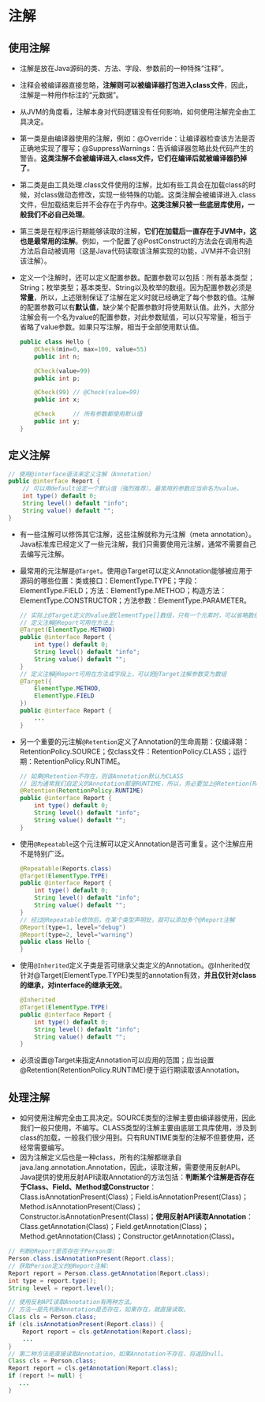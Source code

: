 # 注解

## 使用注解

- 注解是放在Java源码的类、方法、字段、参数前的一种特殊“注释”。
- 注释会被编译器直接忽略，**注解则可以被编译器打包进入class文件**，因此，注解是一种用作标注的“元数据”。
- 从JVM的角度看，注解本身对代码逻辑没有任何影响，如何使用注解完全由工具决定。
- 第一类是由编译器使用的注解，例如：@Override：让编译器检查该方法是否正确地实现了覆写；@SuppressWarnings：告诉编译器忽略此处代码产生的警告。**这类注解不会被编译进入.class文件，它们在编译后就被编译器扔掉了**。
- 第二类是由工具处理.class文件使用的注解，比如有些工具会在加载class的时候，对class做动态修改，实现一些特殊的功能。这类注解会被编译进入.class文件，但加载结束后并不会存在于内存中。**这类注解只被一些底层库使用，一般我们不必自己处理**。
- 第三类是在程序运行期能够读取的注解，**它们在加载后一直存在于JVM中，这也是最常用的注解**。例如，一个配置了@PostConstruct的方法会在调用构造方法后自动被调用（这是Java代码读取该注解实现的功能，JVM并不会识别该注解）。
- 定义一个注解时，还可以定义配置参数。配置参数可以包括：所有基本类型；String；枚举类型；基本类型、String以及枚举的数组。因为配置参数必须是**常量**，所以，上述限制保证了注解在定义时就已经确定了每个参数的值。注解的配置参数可以有**默认值**，缺少某个配置参数时将使用默认值。此外，大部分注解会有一个名为value的配置参数，对此参数赋值，可以只写常量，相当于省略了value参数。如果只写注解，相当于全部使用默认值。

    ```Java
    public class Hello {
        @Check(min=0, max=100, value=55)
        public int n;

        @Check(value=99)
        public int p;

        @Check(99) // @Check(value=99)
        public int x;

        @Check     // 所有参数都使用默认值
        public int y;
    }
    ```

## 定义注解

```Java
// 使用@interface语法来定义注解（Annotation）
public @interface Report {
    // 可以用default设定一个默认值（强烈推荐）。最常用的参数应当命名为value。
    int type() default 0;
    String level() default "info";
    String value() default "";
}
```

- 有一些注解可以修饰其它注解，这些注解就称为元注解（meta annotation）。Java标准库已经定义了一些元注解，我们只需要使用元注解，通常不需要自己去编写元注解。
- 最常用的元注解是`@Target`。使用@Target可以定义Annotation能够被应用于源码的哪些位置：类或接口：ElementType.TYPE；字段：ElementType.FIELD；方法：ElementType.METHOD；构造方法：ElementType.CONSTRUCTOR；方法参数：ElementType.PARAMETER。

    ```Java
    // 实际上@Target定义的value是ElementType[]数组，只有一个元素时，可以省略数组的写法
    // 定义注解@Report可用在方法上
    @Target(ElementType.METHOD)
    public @interface Report {
        int type() default 0;
        String level() default "info";
        String value() default "";
    }
    // 定义注解@Report可用在方法或字段上，可以把@Target注解参数变为数组
    @Target({
        ElementType.METHOD,
        ElementType.FIELD
    })
    public @interface Report {
        ...
    }
    ```

- 另一个重要的元注解`@Retention`定义了Annotation的生命周期：仅编译期：RetentionPolicy.SOURCE；仅class文件：RetentionPolicy.CLASS；运行期：RetentionPolicy.RUNTIME。

    ```Java
    // 如果@Retention不存在，则该Annotation默认为CLASS
    // 因为通常我们自定义的Annotation都是RUNTIME，所以，务必要加上@Retention(RetentionPolicy.RUNTIME)这个元注解
    @Retention(RetentionPolicy.RUNTIME)
    public @interface Report {
        int type() default 0;
        String level() default "info";
        String value() default "";
    }
    ```

- 使用`@Repeatable`这个元注解可以定义Annotation是否可重复。这个注解应用不是特别广泛。

    ```Java
    @Repeatable(Reports.class)
    @Target(ElementType.TYPE)
    public @interface Report {
        int type() default 0;
        String level() default "info";
        String value() default "";
    }
    // 经过@Repeatable修饰后，在某个类型声明处，就可以添加多个@Report注解
    @Report(type=1, level="debug")
    @Report(type=2, level="warning")
    public class Hello {
    }
    ```

- 使用`@Inherited`定义子类是否可继承父类定义的Annotation。@Inherited仅针对@Target(ElementType.TYPE)类型的annotation有效，**并且仅针对class的继承，对interface的继承无效**。

    ```Java
    @Inherited
    @Target(ElementType.TYPE)
    public @interface Report {
        int type() default 0;
        String level() default "info";
        String value() default "";
    }
    ```

- 必须设置@Target来指定Annotation可以应用的范围；应当设置@Retention(RetentionPolicy.RUNTIME)便于运行期读取该Annotation。

## 处理注解

- 如何使用注解完全由工具决定。SOURCE类型的注解主要由编译器使用，因此我们一般只使用，不编写。CLASS类型的注解主要由底层工具库使用，涉及到class的加载，一般我们很少用到。只有RUNTIME类型的注解不但要使用，还经常需要编写。
- 因为注解定义后也是一种class，所有的注解都继承自java.lang.annotation.Annotation，因此，读取注解，需要使用反射API。Java提供的使用反射API读取Annotation的方法包括：**判断某个注解是否存在于Class、Field、Method或Constructor**：Class.isAnnotationPresent(Class)；Field.isAnnotationPresent(Class)；Method.isAnnotationPresent(Class)；Constructor.isAnnotationPresent(Class)；**使用反射API读取Annotation**：Class.getAnnotation(Class)；Field.getAnnotation(Class)；Method.getAnnotation(Class)；Constructor.getAnnotation(Class)。

```Java
// 判断@Report是否存在于Person类:
Person.class.isAnnotationPresent(Report.class);
// 获取Person定义的@Report注解:
Report report = Person.class.getAnnotation(Report.class);
int type = report.type();
String level = report.level();

// 使用反射API读取Annotation有两种方法。
// 方法一是先判断Annotation是否存在，如果存在，就直接读取。
Class cls = Person.class;
if (cls.isAnnotationPresent(Report.class)) {
    Report report = cls.getAnnotation(Report.class);
    ...
}
// 第二种方法是直接读取Annotation，如果Annotation不存在，将返回null。
Class cls = Person.class;
Report report = cls.getAnnotation(Report.class);
if (report != null) {
   ...
}
```
